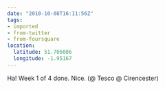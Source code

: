 ```yaml
---
date: "2010-10-08T16:11:56Z"
tags:
- imported
- from-twitter
- from-foursquare
location:
  latitude: 51.706086
  longitude: -1.95167
---
```

Ha! Week 1 of 4 done. Nice. \(@ Tesco @ Cirencester)
